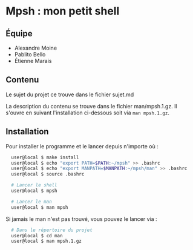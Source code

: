 # Mpsh : mon petit shell

## Équipe

- Alexandre Moine
- Pablito Bello
- Étienne Marais

## Contenu

Le sujet du projet ce trouve dans le fichier sujet.md

La description du contenu se trouve dans le fichier man/mpsh.1.gz. Il s'ouvre en suivant l'installation ci-dessous soit
via `man mpsh.1.gz`.

## Installation

Pour installer le programme et le lancer depuis n'importe où :

```sh
  user@local $ make install
  user@local $ echo "export PATH=$PATH:~/mpsh" >> .bashrc
  user@local $ echo "export MANPATH=$MANPATH:~/mpsh/man" >> .bashrc
  user@local $ source .bashrc

  # Lancer le shell
  user@local $ mpsh

  # Lancer le man
  user@local $ man mpsh
```

Si jamais le man n'est pas trouvé, vous pouvez le lancer via :

```sh
  # Dans le répertoire du projet
  user@local $ cd man
  user@local $ man mpsh.1.gz
```
